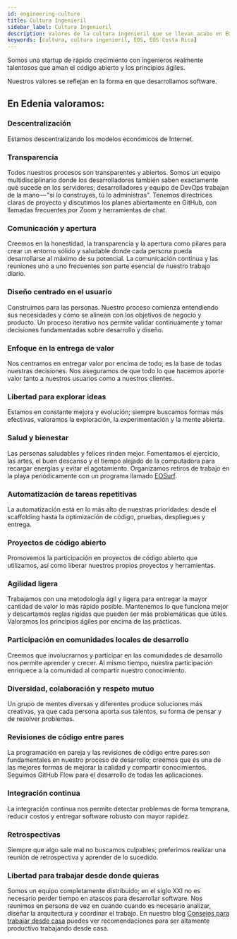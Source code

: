 ```yaml
---
id: engineering-culture
title: Cultura Ingenieril
sidebar_label: Cultura Ingenieril
description: Valores de la cultura ingenieril que se llevan acabo en EOS Costa Rica
keywords: [cultura, cultura ingenieril, EOS, EOS Costa Rica]
---
```


Somos una startup de rápido crecimiento con ingenieros realmente talentosos que aman el código abierto y los principios ágiles.

Nuestros valores se reflejan en la forma en que desarrollamos software.

## En Edenia valoramos:

### Descentralización

Estamos descentralizando los modelos económicos de Internet.

### Transparencia

Todos nuestros procesos son transparentes y abiertos. Somos un equipo multidisciplinario donde los desarrolladores también saben exactamente qué sucede en los servidores; desarrolladores y equipo de DevOps trabajan de la mano — "si lo construyes, tú lo administras". Tenemos directrices claras de proyecto y discutimos los planes abiertamente en GitHub, con llamadas frecuentes por Zoom y herramientas de chat.

### Comunicación y apertura

Creemos en la honestidad, la transparencia y la apertura como pilares para crear un entorno sólido y saludable donde cada persona pueda desarrollarse al máximo de su potencial. La comunicación continua y las reuniones uno a uno frecuentes son parte esencial de nuestro trabajo diario.

### Diseño centrado en el usuario

Construimos para las personas. Nuestro proceso comienza entendiendo sus necesidades y cómo se alinean con los objetivos de negocio y producto. Un proceso iterativo nos permite validar continuamente y tomar decisiones fundamentadas sobre desarrollo y diseño.

### Enfoque en la entrega de valor

Nos centramos en entregar valor por encima de todo; es la base de todas nuestras decisiones. Nos aseguramos de que todo lo que hacemos aporte valor tanto a nuestros usuarios como a nuestros clientes.

### Libertad para explorar ideas

Estamos en constante mejora y evolución; siempre buscamos formas más efectivas, valoramos la exploración, la experimentación y la mente abierta.

### Salud y bienestar

Las personas saludables y felices rinden mejor. Fomentamos el ejercicio, las artes, el buen descanso y el tiempo alejado de la computadora para recargar energías y evitar el agotamiento. Organizamos retiros de trabajo en la playa periódicamente con un programa llamado [EOSurf](https://eosurf.com/).

### Automatización de tareas repetitivas

La automatización está en lo más alto de nuestras prioridades: desde el scaffolding hasta la optimización de código, pruebas, despliegues y entrega.

### Proyectos de código abierto

Promovemos la participación en proyectos de código abierto que utilizamos, así como liberar nuestros propios proyectos y herramientas.

### Agilidad ligera

Trabajamos con una metodología ágil y ligera para entregar la mayor cantidad de valor lo más rápido posible. Mantenemos lo que funciona mejor y descartamos reglas rígidas que pueden ser más problemáticas que útiles. Valoramos los principios ágiles por encima de las prácticas.

### Participación en comunidades locales de desarrollo

Creemos que involucrarnos y participar en las comunidades de desarrollo nos permite aprender y crecer. Al mismo tiempo, nuestra participación enriquece a la comunidad al compartir nuestro conocimiento.

### Diversidad, colaboración y respeto mutuo

Un grupo de mentes diversas y diferentes produce soluciones más creativas, ya que cada persona aporta sus talentos, su forma de pensar y de resolver problemas.

### Revisiones de código entre pares

La programación en pareja y las revisiones de código entre pares son fundamentales en nuestro proceso de desarrollo; creemos que es una de las mejores formas de mejorar la calidad y compartir conocimientos. Seguimos GitHub Flow para el desarrollo de todas las aplicaciones.

### Integración continua

La integración continua nos permite detectar problemas de forma temprana, reducir costos y entregar software robusto con mayor rapidez.

### Retrospectivas

Siempre que algo sale mal no buscamos culpables; preferimos realizar una reunión de retrospectiva y aprender de lo sucedido.

### Libertad para trabajar desde donde quieras

Somos un equipo completamente distribuido; en el siglo XXI no es necesario perder tiempo en atascos para desarrollar software. Nos reunimos en persona de vez en cuando cuando es necesario analizar, diseñar la arquitectura y coordinar el trabajo. En nuestro blog [Consejos para trabajar desde casa](https://medium.com/@eoscostarica/consejos-para-trabajar-desde-la-casa-2f176270a5e1) puedes ver recomendaciones para ser altamente productivo trabajando desde casa.